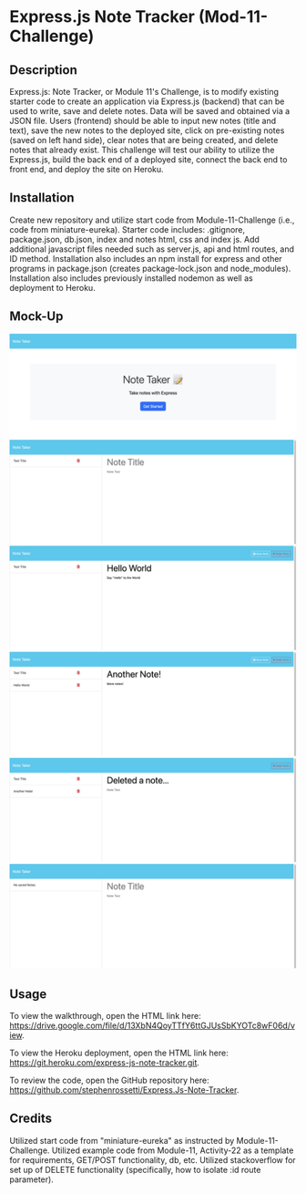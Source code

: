 # Express.js Note Tracker (Mod-11-Challenge)

## Description

Express.js: Note Tracker, or Module 11's Challenge, is to modify existing starter code to create an application via Express.js (backend) that can be used to write, save and delete notes. Data will be saved and obtained via a JSON file. Users (frontend) should be able to input new notes (title and text), save the new notes to the deployed site, click on pre-existing notes (saved on left hand side), clear notes that are being created, and delete notes that already exist. This challenge will test our ability to utilize the Express.js, build the back end of a deployed site, connect the back end to front end, and deploy the site on Heroku.

## Installation

Create new repository and utilize start code from Module-11-Challenge (i.e., code from miniature-eureka). Starter code includes: .gitignore, package.json, db.json, index and notes html, css and index js. Add additional javascript files needed such as server.js, api and html routes, and ID method. Installation also includes an npm install for express and other programs in package.json (creates package-lock.json and node_modules). Installation also includes previously installed nodemon as well as deployment to Heroku.

## Mock-Up

![alt text](https://github.com/stephenrossetti/Express.Js-Note-Tracker/blob/main/public/assets/images/Mockup1.png)
![alt text](https://github.com/stephenrossetti/Express.Js-Note-Tracker/blob/main/public/assets/images/Mockup2.png)
![alt text](https://github.com/stephenrossetti/Express.Js-Note-Tracker/blob/main/public/assets/images/Mockup3.png)
![alt text](https://github.com/stephenrossetti/Express.Js-Note-Tracker/blob/main/public/assets/images/Mockup4.png)
![alt text](https://github.com/stephenrossetti/Express.Js-Note-Tracker/blob/main/public/assets/images/Mockup5.png)
![alt text](https://github.com/stephenrossetti/Express.Js-Note-Tracker/blob/main/public/assets/images/Mockup6.png)

## Usage

To view the walkthrough, open the HTML link here: https://drive.google.com/file/d/13XbN4QoyTTfY6ttGJUsSbKYOTc8wF06d/view.

To view the Heroku deployment, open the HTML link here: https://git.heroku.com/express-js-note-tracker.git.

To review the code, open the GitHub repository here: https://github.com/stephenrossetti/Express.Js-Note-Tracker.

## Credits

Utilized start code from "miniature-eureka" as instructed by Module-11-Challenge.
Utilized example code from Module-11, Activity-22 as a template for requirements, GET/POST functionality, db, etc.
Utilized stackoverflow for set up of DELETE functionality (specifically, how to isolate :id route parameter).